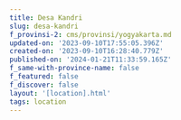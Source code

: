 ```yaml
---
title: Desa Kandri
slug: desa-kandri
f_provinsi-2: cms/provinsi/yogyakarta.md
updated-on: '2023-09-10T17:55:05.396Z'
created-on: '2023-09-10T16:28:40.779Z'
published-on: '2024-01-21T11:33:59.165Z'
f_same-with-province-name: false
f_featured: false
f_discover: false
layout: '[location].html'
tags: location
---
```



